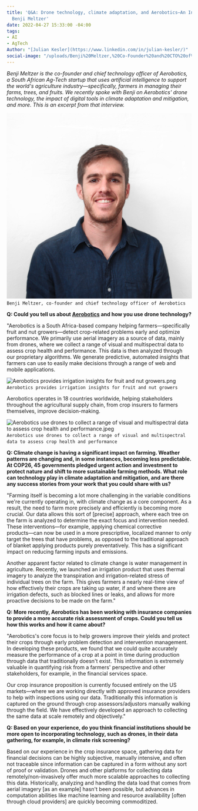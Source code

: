 ```yaml
---
title: 'Q&A: Drone technology, climate adaptation, and Aerobotics—An Interview with
  Benji Meltzer'
date: 2022-04-27 15:33:00 -04:00
tags:
- AI
- AgTech
Author: "[Julian Kesler](https://www.linkedin.com/in/julian-kesler/)"
social-image: "/uploads/Benji%20Meltzer,%20Co-Founder%20and%20CTO%20of%20Aerobotics.jpg"
---
```


*Benji Meltzer is the co-founder and chief technology officer of Aerobotics, a South African Ag-Tech startup that uses artificial intelligence to support the world's agriculture industry—specifically, farmers in managing their farms, trees, and fruits. We recently spoke with Benji on Aerobotics' drone technology, the impact of digital tools in climate adaptation and mitigation, and more. This is an excerpt from that interview.*


![Benji Meltzer, Co-Founder and CTO of Aerobotics.jpg](/uploads/Benji%20Meltzer,%20Co-Founder%20and%20CTO%20of%20Aerobotics.jpg)`Benji Meltzer, co-founder and chief technology officer of Aerobotics`

<!--more--> 

**Q: Could you tell us about [Aerobotics](https://www.aerobotics.com/) and how you use drone technology?**

"Aerobotics is a South Africa-based company helping farmers—specifically fruit and nut growers—detect crop-related problems early and optimize performance. We primarily use aerial imagery as a source of data, mainly from drones, where we collect a range of visual and multispectral data to assess crop health and performance. This data is then analyzed through our proprietary algorithms. We generate predictive, automated insights that farmers can use to easily make decisions through a range of web and mobile applications.

![Aerobotics provides irrigation insights for fruit and nut growers.png](/uploads/Aerobotics%20provides%20irrigation%20insights%20for%20fruit%20and%20nut%20growers.png)`Aerobotics provides irrigation insights for fruit and nut growers`

Aerobotics operates in 18 countries worldwide, helping stakeholders throughout the agricultural supply chain, from crop insurers to farmers themselves, improve decision-making. 

![Aerobotics use drones to collect a range of visual and multispectral data to assess crop health and performance.jpeg](/uploads/Aerobotics%20use%20drones%20to%20collect%20a%20range%20of%20visual%20and%20multispectral%20data%20to%20assess%20crop%20health%20and%20performance.jpeg)`Aerobotics use drones to collect a range of visual and multispectral data to assess crop health and performance`
 
**Q: Climate change is having a significant impact on farming. Weather patterns are changing and, in some instances, becoming less predictable. At COP26, 45 governments pledged urgent action and investment to protect nature and shift to more sustainable farming methods. What role can technology play in climate adaptation and mitigation, and are there any success stories from your work that you could share with us?**

"Farming itself is becoming a lot more challenging in the variable conditions we're currently operating in, with climate change as a core component. As a result, the need to farm more precisely and efficiently is becoming more crucial. Our data allows this sort of [precise] approach, where each tree on the farm is analyzed to determine the exact focus and intervention needed. These interventions―for example, applying chemical corrective products―can now be used in a more prescriptive, localized manner to only target the trees that have problems, as opposed to the traditional approach of blanket applying products purely preventatively. This has a significant impact on reducing farming inputs and emissions.
 
Another apparent factor related to climate change is water management in agriculture. Recently, we launched an irrigation product that uses thermal imagery to analyze the transpiration and irrigation-related stress of individual trees on the farm. This gives farmers a nearly real-time view of how effectively their crops are taking up water, if and where there are irrigation defects, such as blocked lines or leaks, and allows for more proactive decisions to be made on the farm."
 
**Q: More recently, Aerobotics has been working with insurance companies to provide a more accurate risk assessment of crops. Could you tell us how this works and how it came about?**

"Aerobotics's core focus is to help growers improve their yields and protect their crops through early problem detection and intervention management. In developing these products, we found that we could quite accurately measure the performance of a crop at a point in time during production through data that traditionally doesn't exist. This information is extremely valuable in quantifying risk from a farmers' perspective and other stakeholders, for example, in the financial services space. 
 
Our crop insurance proposition is currently focused entirely on the US markets―where we are working directly with approved insurance providers to help with inspections using our data. Traditionally this information is captured on the ground through crop assessors/adjustors manually walking through the field. We have effectively developed an approach to collecting the same data at scale remotely and objectively."
 
**Q: Based on your experience, do you think financial institutions should be more open to incorporating technology, such as drones, in their data gathering, for example, in climate risk screening?**
 
Based on our experience in the crop insurance space, gathering data for financial decisions can be highly subjective, manually intensive, and often not traceable since information can be captured in a form without any sort of proof or validation. Drones and other platforms for collecting data remotely/non-invasively offer much more scalable approaches to collecting this data. Historically, analyzing and handling the data load that comes from aerial imagery [as an example] hasn't been possible, but advances in computation abilities like machine learning and resource availability [often through cloud providers] are quickly becoming commoditized. 